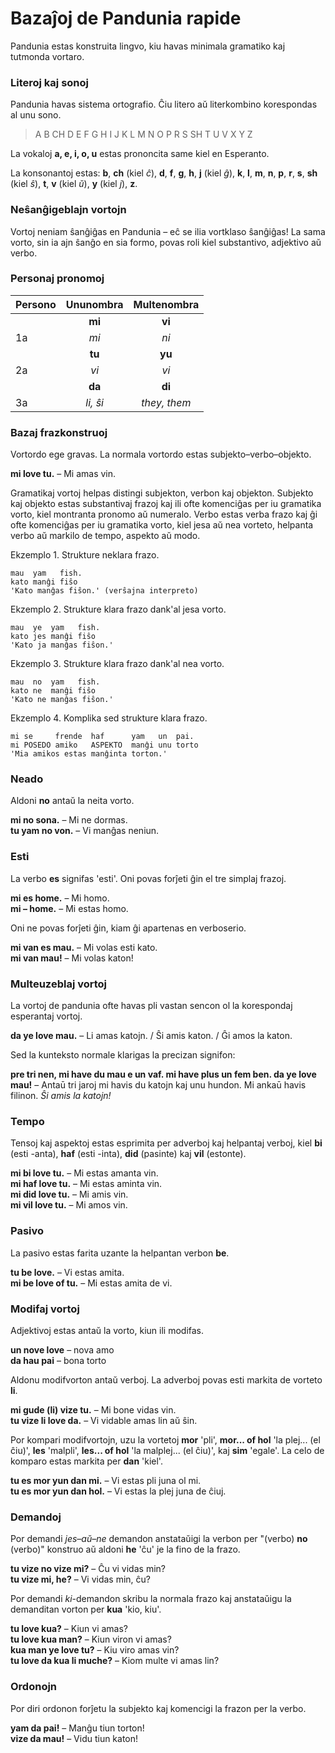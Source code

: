 
# Bazaĵoj de Pandunia rapide

Pandunia estas konstruita lingvo, kiu havas minimala gramatiko kaj tutmonda vortaro.

### Literoj kaj sonoj

Pandunia havas sistema ortografio.
Ĉiu litero aŭ literkombino korespondas al unu sono.

> A B CH D E F G H I J K L M N O P R S SH T U V X Y Z

La vokaloj **a, e, i, o, u** estas prononcita same kiel en Esperanto.

La konsonantoj estas:
**b**,
**ch** (kiel _ĉ_),
**d**,
**f**,
**g**,
**h**,
**j** (kiel _ĝ_),
**k**,
**l**,
**m**,
**n**,
**p**,
**r**,
**s**,
**sh** (kiel _ŝ_),
**t**,
**v** (kiel _ŭ_),
**y** (kiel _j_),
**z**.

### Neŝanĝigeblajn vortojn

Vortoj neniam ŝanĝiĝas en Pandunia
– eĉ se ilia vortklaso ŝanĝiĝas!
La sama vorto, sin ia ajn ŝanĝo en sia formo, povas roli kiel substantivo, adjektivo aŭ verbo.

### Personaj pronomoj

| Persono  | Ununombra         | Multenombra  |
|:---------|:-----------------:|:------------:|
|          | **mi**            | **vi**       |
| 1a       | _mi_              | _ni_         |
|          | **tu**            | **yu**       |
| 2a       | _vi_              | _vi_         |
|          | **da**            | **di**       |
| 3a       | _li, ŝi_          | _they, them_ |

### Bazaj frazkonstruoj

Vortordo ege gravas.
La normala vortordo estas subjekto–verbo–objekto.

**mi love tu.**
– Mi amas vin.

Gramatikaj vortoj helpas distingi subjekton, verbon kaj objekton.
Subjekto kaj objekto estas substantivaj frazoj kaj ili ofte komenciĝas per iu gramatika vorto,
kiel montranta pronomo aŭ numeralo.
Verbo estas verba frazo kaj ĝi ofte komenciĝas per iu gramatika vorto,
kiel jesa aŭ nea vorteto, helpanta verbo aŭ markilo de tempo, aspekto aŭ modo.

Ekzemplo 1. Strukture neklara frazo.

    mau  yam   fish.
    kato manĝi fiŝo
    'Kato manĝas fiŝon.' (verŝajna interpreto)
    
Ekzemplo 2. Strukture klara frazo dank'al jesa vorto.

    mau  ye  yam   fish.
    kato jes manĝi fiŝo
    'Kato ja manĝas fiŝon.'

Ekzemplo 3. Strukture klara frazo dank'al nea vorto.

    mau  no  yam   fish.
    kato ne  manĝi fiŝo
    'Kato ne manĝas fiŝon.'

Ekzemplo 4. Komplika sed strukture klara frazo.

    mi se     frende  haf      yam   un  pai.
    mi POSEDO amiko   ASPEKTO  manĝi unu torto
    'Mia amikos estas manĝinta torton.'


### Neado

Aldoni **no** antaŭ la neita vorto.

**mi no sona.**
– Mi ne dormas.  
**tu yam no von.**
– Vi manĝas neniun.

### Esti

La verbo
**es**
signifas 'esti'.
Oni povas forĵeti ĝin el tre simplaj frazoj.

**mi es home.**
– Mi homo.  
**mi – home.**
– Mi estas homo.  

Oni ne povas forĵeti ĝin, kiam ĝi apartenas en verboserio.

**mi van es mau.**
– Mi volas esti kato.  
**mi van mau!**
– Mi volas katon!

### Multeuzeblaj vortoj

La vortoj de pandunia ofte havas pli vastan sencon ol la korespondaj esperantaj vortoj.

**da ye love mau.**
– Li amas katojn. / Ŝi amis katon. / Ĝi amos la katon.

Sed la kunteksto normale klarigas la precizan signifon:

**pre tri nen, mi have du mau e un vaf. mi have plus un fem ben. da ye love mau!**
– Antaū tri jaroj mi havis du katojn kaj unu hundon. Mi ankaū havis filinon. _Ŝi amis la katojn!_

### Tempo

Tensoj kaj aspektoj estas esprimita per adverboj kaj helpantaj verboj, kiel
**bi**
(esti -anta),
**haf**
(esti -inta),
**did**
(pasinte) kaj
**vil**
(estonte).

**mi bi love tu.**
– Mi estas amanta vin.  
**mi haf love tu.**
– Mi estas aminta vin.  
**mi did love tu.**
– Mi amis vin.  
**mi vil love tu.**
– Mi amos vin.

### Pasivo

La pasivo estas farita uzante la helpantan verbon
**be**.

**tu be love.**
– Vi estas amita.  
**mi be love of tu.**
– Mi estas amita de vi.

### Modifaj vortoj

Adjektivoj estas antaŭ la vorto, kiun ili modifas.

**un nove love**
– nova amo  
**da hau pai**
– bona torto

Aldonu modifvorton antaŭ verboj.
La adverboj povas esti markita de vorteto
**li**.

**mi gude (li) vize tu.**
– Mi bone vidas vin.  
**tu vize li love da.**
– Vi vidable amas lin aŭ ŝin.

Por kompari modifvortojn, uzu la vortetoj
**mor**
'pli',
**mor... of hol**
'la plej... (el ĉiu)',
**les**
'malpli',
**les... of hol**
'la malplej... (el ĉiu)', kaj
**sim**
'egale'.
La celo de komparo estas markita per
**dan**
'kiel'.

**tu es mor yun dan mi.**
– Vi estas pli juna ol mi.  
**tu es mor yun dan hol.**
– Vi estas la plej juna de ĉiuj.

### Demandoj

Por demandi _jes–aŭ–ne_ demandon anstataŭigi la verbon per "(verbo) **no** (verbo)" konstruo
aŭ aldoni **he** 'ĉu' je la fino de la frazo.

**tu vize no vize mi?**
– Ĉu vi vidas min?  
**tu vize mi, he?**
– Vi vidas min, ĉu?

Por demandi _ki_-demandon skribu la normala frazo kaj anstataŭigu la demanditan vorton per
**kua**
'kio, kiu'.

**tu love kua?**
– Kiun vi amas?  
**tu love kua man?**
– Kiun viron vi amas?  
**kua man ye love tu?**
– Kiu viro amas vin?  
**tu love da kua li muche?**
– Kiom multe vi amas lin?

### Ordonojn

Por diri ordonon forĵetu la subjekto kaj komencigi la frazon per la verbo.

**yam da pai!**
– Manĝu tiun torton!  
**vize da mau!**
– Vidu tiun katon!

